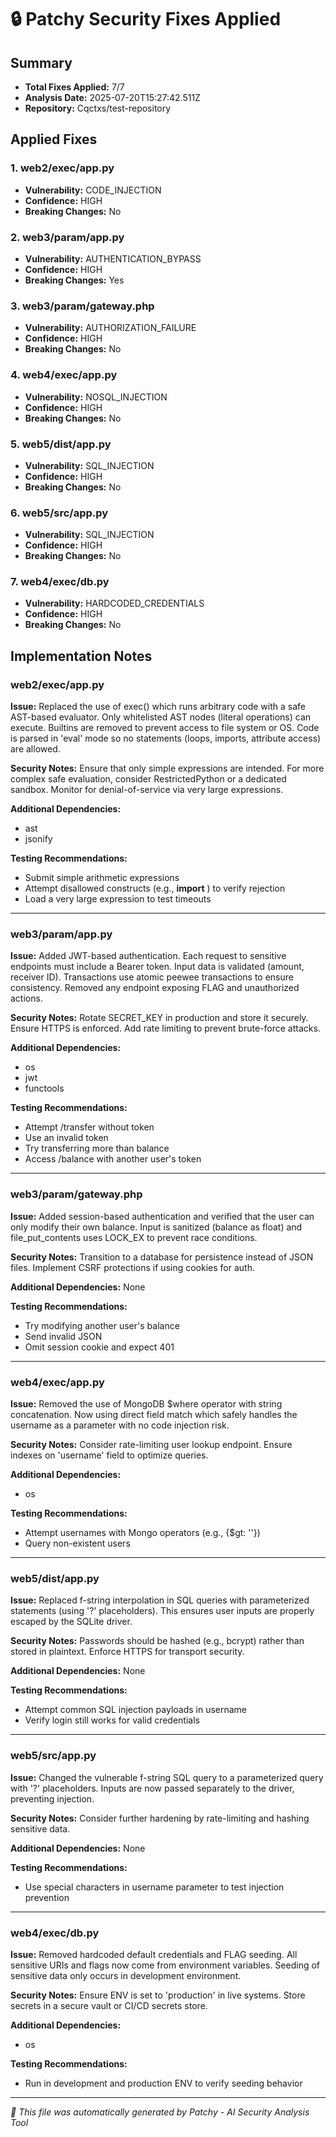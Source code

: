 # 🔒 Patchy Security Fixes Applied

## Summary
- **Total Fixes Applied:** 7/7
- **Analysis Date:** 2025-07-20T15:27:42.511Z
- **Repository:** Cqctxs/test-repository

## Applied Fixes

### 1. web2/exec/app.py
- **Vulnerability:** CODE_INJECTION
- **Confidence:** HIGH
- **Breaking Changes:** No

### 2. web3/param/app.py
- **Vulnerability:** AUTHENTICATION_BYPASS
- **Confidence:** HIGH
- **Breaking Changes:** Yes

### 3. web3/param/gateway.php
- **Vulnerability:** AUTHORIZATION_FAILURE
- **Confidence:** HIGH
- **Breaking Changes:** No

### 4. web4/exec/app.py
- **Vulnerability:** NOSQL_INJECTION
- **Confidence:** HIGH
- **Breaking Changes:** No

### 5. web5/dist/app.py
- **Vulnerability:** SQL_INJECTION
- **Confidence:** HIGH
- **Breaking Changes:** No

### 6. web5/src/app.py
- **Vulnerability:** SQL_INJECTION
- **Confidence:** HIGH
- **Breaking Changes:** No

### 7. web4/exec/db.py
- **Vulnerability:** HARDCODED_CREDENTIALS
- **Confidence:** HIGH
- **Breaking Changes:** No


## Implementation Notes

### web2/exec/app.py
**Issue:** Replaced the use of exec() which runs arbitrary code with a safe AST-based evaluator. Only whitelisted AST nodes (literal operations) can execute. Builtins are removed to prevent access to file system or OS. Code is parsed in 'eval' mode so no statements (loops, imports, attribute access) are allowed.

**Security Notes:** Ensure that only simple expressions are intended. For more complex safe evaluation, consider RestrictedPython or a dedicated sandbox. Monitor for denial-of-service via very large expressions.

**Additional Dependencies:**
- ast
- jsonify

**Testing Recommendations:**
- Submit simple arithmetic expressions
- Attempt disallowed constructs (e.g., __import__ ) to verify rejection
- Load a very large expression to test timeouts

---

### web3/param/app.py
**Issue:** Added JWT-based authentication. Each request to sensitive endpoints must include a Bearer token. Input data is validated (amount, receiver ID). Transactions use atomic peewee transactions to ensure consistency. Removed any endpoint exposing FLAG and unauthorized actions.

**Security Notes:** Rotate SECRET_KEY in production and store it securely. Ensure HTTPS is enforced. Add rate limiting to prevent brute-force attacks.

**Additional Dependencies:**
- os
- jwt
- functools

**Testing Recommendations:**
- Attempt /transfer without token
- Use an invalid token
- Try transferring more than balance
- Access /balance with another user's token

---

### web3/param/gateway.php
**Issue:** Added session-based authentication and verified that the user can only modify their own balance. Input is sanitized (balance as float) and file_put_contents uses LOCK_EX to prevent race conditions.

**Security Notes:** Transition to a database for persistence instead of JSON files. Implement CSRF protections if using cookies for auth.

**Additional Dependencies:**
None

**Testing Recommendations:**
- Try modifying another user's balance
- Send invalid JSON
- Omit session cookie and expect 401

---

### web4/exec/app.py
**Issue:** Removed the use of MongoDB $where operator with string concatenation. Now using direct field match which safely handles the username as a parameter with no code injection risk.

**Security Notes:** Consider rate-limiting user lookup endpoint. Ensure indexes on 'username' field to optimize queries.

**Additional Dependencies:**
- os

**Testing Recommendations:**
- Attempt usernames with Mongo operators (e.g., {$gt: ''})
- Query non-existent users

---

### web5/dist/app.py
**Issue:** Replaced f-string interpolation in SQL queries with parameterized statements (using '?' placeholders). This ensures user inputs are properly escaped by the SQLite driver.

**Security Notes:** Passwords should be hashed (e.g., bcrypt) rather than stored in plaintext. Enforce HTTPS for transport security.

**Additional Dependencies:**
None

**Testing Recommendations:**
- Attempt common SQL injection payloads in username
- Verify login still works for valid credentials

---

### web5/src/app.py
**Issue:** Changed the vulnerable f-string SQL query to a parameterized query with '?' placeholders. Inputs are now passed separately to the driver, preventing injection.

**Security Notes:** Consider further hardening by rate-limiting and hashing sensitive data.

**Additional Dependencies:**
None

**Testing Recommendations:**
- Use special characters in username parameter to test injection prevention

---

### web4/exec/db.py
**Issue:** Removed hardcoded default credentials and FLAG seeding. All sensitive URIs and flags now come from environment variables. Seeding of sensitive data only occurs in development environment.

**Security Notes:** Ensure ENV is set to 'production' in live systems. Store secrets in a secure vault or CI/CD secrets store.

**Additional Dependencies:**
- os

**Testing Recommendations:**
- Run in development and production ENV to verify seeding behavior

---


*🤖 This file was automatically generated by Patchy - AI Security Analysis Tool*
